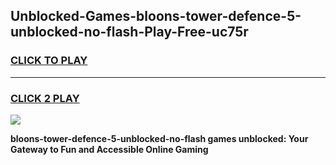 
## Unblocked-Games-bloons-tower-defence-5-unblocked-no-flash-Play-Free-uc75r
<h3>
<a href="https://premium76.site?title=bloons-tower-defence-5-unblocked-no-flash&ref=23A">CLICK TO PLAY</a></h3>
<hr>

<h3>
<a href="https://premium76.site?title=bloons-tower-defence-5-unblocked-no-flash&ref=23A">CLICK 2 PLAY</a>
  
</h3>

<a href="https://premium76.site?title=bloons-tower-defence-5-unblocked-no-flash&ref=23A"><img src="https://clearcache.store/games.png"></a>


**bloons-tower-defence-5-unblocked-no-flash games unblocked: Your Gateway to Fun and Accessible Online Gaming**
